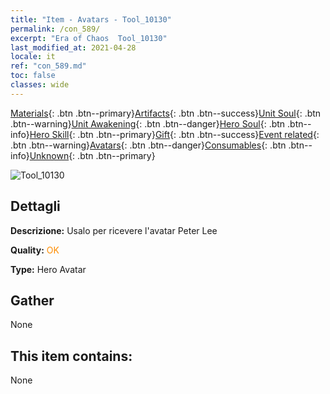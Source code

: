```yaml
---
title: "Item - Avatars - Tool_10130"
permalink: /con_589/
excerpt: "Era of Chaos  Tool_10130"
last_modified_at: 2021-04-28
locale: it
ref: "con_589.md"
toc: false
classes: wide
---
```

 [Materials](/ItemsIT/){: .btn .btn--primary}[Artifacts](/ItemsIT/Artifacts/){: .btn .btn--success}[Unit Soul](/ItemsIT/UnitSoul/){: .btn .btn--warning}[Unit Awakening](/ItemsIT/UnitAwakening/){: .btn .btn--danger}[Hero Soul](/ItemsIT/HeroSoul/){: .btn .btn--info}[Hero Skill](/ItemsIT/HeroSkill/){: .btn .btn--primary}[Gift](/ItemsIT/Gift/){: .btn .btn--success}[Event related](/ItemsIT/Events/){: .btn .btn--warning}[Avatars](/ItemsIT/Avatars/){: .btn .btn--danger}[Consumables](/ItemsIT/Consumables/){: .btn .btn--info}[Unknown](/ItemsIT/Unknown/){: .btn .btn--primary}

 ![Tool_10130](/images/h/h_PeterLee.jpg)

## Dettagli
 **Descrizione:** Usalo per ricevere l'avatar Peter Lee

 **Quality:** <span style="color: #FF8C00">OK</span>

 **Type:** Hero Avatar

## Gather

  None

## This item contains:

  None

